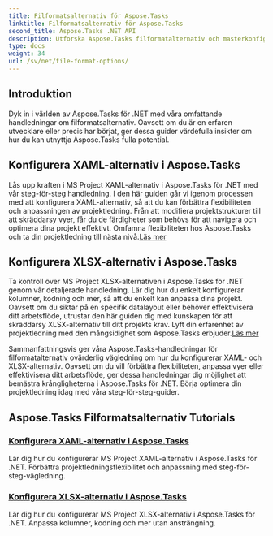 ```yaml
---
title: Filformatsalternativ för Aspose.Tasks
linktitle: Filformatsalternativ för Aspose.Tasks
second_title: Aspose.Tasks .NET API
description: Utforska Aspose.Tasks filformatalternativ och masterkonfiguration av XAML och XLSX alternativ i Aspose.Tasks .NET. Lyft projektledning med anpassningstips.
type: docs
weight: 34
url: /sv/net/file-format-options/
---
```


## Introduktion

Dyk in i världen av Aspose.Tasks för .NET med våra omfattande handledningar om filformatsalternativ. Oavsett om du är en erfaren utvecklare eller precis har börjat, ger dessa guider värdefulla insikter om hur du kan utnyttja Aspose.Tasks fulla potential.

## Konfigurera XAML-alternativ i Aspose.Tasks

 Lås upp kraften i MS Project XAML-alternativ i Aspose.Tasks för .NET med vår steg-för-steg handledning. I den här guiden går vi igenom processen med att konfigurera XAML-alternativ, så att du kan förbättra flexibiliteten och anpassningen av projektledning. Från att modifiera projektstrukturer till att skräddarsy vyer, får du de färdigheter som behövs för att navigera och optimera dina projekt effektivt. Omfamna flexibiliteten hos Aspose.Tasks och ta din projektledning till nästa nivå.[Läs mer](./configuring-xaml-options/)

## Konfigurera XLSX-alternativ i Aspose.Tasks

Ta kontroll över MS Project XLSX-alternativen i Aspose.Tasks för .NET genom vår detaljerade handledning. Lär dig hur du enkelt konfigurerar kolumner, kodning och mer, så att du enkelt kan anpassa dina projekt. Oavsett om du siktar på en specifik datalayout eller behöver effektivisera ditt arbetsflöde, utrustar den här guiden dig med kunskapen för att skräddarsy XLSX-alternativ till ditt projekts krav. Lyft din erfarenhet av projektledning med den mångsidighet som Aspose.Tasks erbjuder.[Läs mer](./configuring-xlsx-options/)

Sammanfattningsvis ger våra Aspose.Tasks-handledningar för filformatalternativ ovärderlig vägledning om hur du konfigurerar XAML- och XLSX-alternativ. Oavsett om du vill förbättra flexibiliteten, anpassa vyer eller effektivisera ditt arbetsflöde, ger dessa handledningar dig möjlighet att bemästra krångligheterna i Aspose.Tasks för .NET. Börja optimera din projektledning idag med våra steg-för-steg-guider.

## Aspose.Tasks Filformatsalternativ Tutorials
### [Konfigurera XAML-alternativ i Aspose.Tasks](./configuring-xaml-options/)
Lär dig hur du konfigurerar MS Project XAML-alternativ i Aspose.Tasks för .NET. Förbättra projektledningsflexibilitet och anpassning med steg-för-steg-vägledning.
### [Konfigurera XLSX-alternativ i Aspose.Tasks](./configuring-xlsx-options/)
Lär dig hur du konfigurerar MS Project XLSX-alternativ i Aspose.Tasks för .NET. Anpassa kolumner, kodning och mer utan ansträngning.